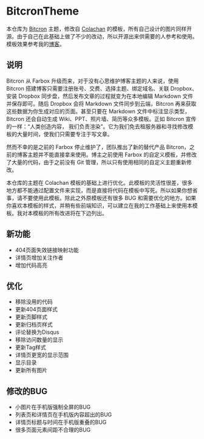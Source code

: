 # BitcronTheme

本仓库为 [Bitcron](http://bitcron.com) 主题，修改自 [Colachan](http://colachan.com) 的模板，所有自己设计的图片同样开源。由于自己在此基础上做了不少的改动，所以开源出来供需要的人参考和使用。模板效果参考我的[博客](http://xuyafei.com)。

## 说明

Bitcron 从 Farbox 升级而来，对于没有心思维护博客主题的人来说，使用 Bitcron 搭建博客只需要注册账号、交费、选择主题、绑定域名、关联 Dropbox、安装 Dropbox 同步盘，然后发布文章的过程就变为在本地编辑 Markdown 文件并保存即可。随后 Dropbox 会将 Markdown 文件同步到云端，Bitcron 再来获取这些数据为你生成对应的页面。甚至只要在 Markdown 文件中标注显示类型，Bitcron 还会自动生成 Wiki、PPT、照片墙、简历等众多模板。正如 Bitcron 宣传的一样：“人类创造内容， 我们负责渲染”。它为我们免去租服务器和寻找修改模板的大量时间，使我们只需要专注于写文章。

然而不幸的是之前的 Farbox 停止维护了，团队推出了新的替代产品 Bitcron，之前的博客主题并不能直接拿来使用。博主之前使用 Farbox 的自定义模板，并修改了大量的代码，由于之前没有 Git 管理，所以只有使用相同的自定义主题重新修改。

本仓库的主题在 Colachan 模板的基础上进行优化。此模板的灵活性很差，很多地方都不能通过配置文件来实现，而是直接将代码在模板中写死。所以如果你想省事，请不要使用此模板。除此之外原模板还有很多 BUG 和需要优化的地方。如果你喜欢本模板的样式，并稍有些前端知识，可以建立在我的工作基础上来使用本模板。我对本模板的所有改进将在下边列出。

## 新功能
* 404页面失效链接映射功能
* 详情页增加关注作者
* 增加代码高亮

## 优化
* 移除没用的代码
* 更新404页面样式
* 更新页脚样式
* 更新归档页样式
* 评论替换为Disqus
* 移除访问数量的显示
* 更新Tag样式
* 详情页更宽的显示范围
* 显示目录
* 更新所有图片

## 修改的BUG
* 小图片在手机版强制全屏的BUG
* 列表页和详情页在手机版内容超出的BUG
* 详情页标题与时间在手机版重叠的BUG
* 很多页面元素间距不合理的BUG